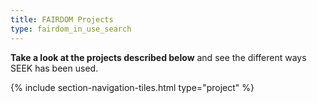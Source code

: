 ```yaml
---
title: FAIRDOM Projects
type: fairdom_in_use_search
---
```


**Take a look at the projects described below** and see the different ways SEEK has been used.

{% include section-navigation-tiles.html type="project" %}

